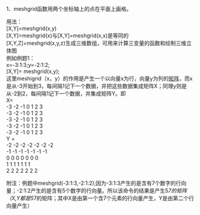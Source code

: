 1、meshgrid函数用两个坐标轴上的点在平面上画格。

用法：  
[X,Y]=meshgrid(x,y)  
[X,Y]=meshgrid(x)与[X,Y]=meshgrid(x,x)是等同的  
[X,Y,Z]=meshgrid(x,y,z)生成三维数组，可用来计算三变量的函数和绘制三维立体图  
例如例题1：  
x=-3:1:3;y=-2:1:2;  
[X,Y]= meshgrid(x,y);  
这里meshigrid（x，y）的作用是产生一个以向量x为行，向量y为列的[矩阵](http://baike.baidu.com/view/10337.htm)，而x是从-3开始到3，每间隔1记下一个数据，并把这些数据集成矩阵X；同理y则是从-2到2，每间隔1记下一个数据，并集成矩阵Y。即  
X=  
-3 -2 -1 0 1 2 3   
-3 -2 -1 0 1 2 3   
-3 -2 -1 0 1 2 3   
-3 -2 -1 0 1 2 3   
-3 -2 -1 0 1 2 3   
Y =  
-2 -2 -2 -2 -2 -2 -2   
-1 -1 -1 -1 -1 -1 -1   
0 0 0 0 0 0 0  
1 1 1 1 1 1 1  
2 2 2 2 2 2 2

附注：例题中meshgrid(-3:1:3,-2:1:2);因为-3:1:3产生的是含有7个数字的行向量；-2:1:2产生的是含有5个数字的行向量。所以该命令的结果是产生5*7的矩阵（X,Y都是5*7的矩阵；其中X是由第一个含7个元素的行向量产生，Y是由第二个行向量产生）

